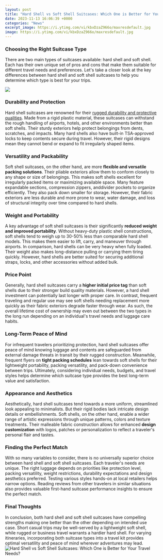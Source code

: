 ```yaml
---
layout: post
title: "Hard Shell vs Soft Shell Suitcases: Which One is Better for Your Travel Needs?"
date: 2023-11-13 16:06:39 +0000
categories: "News"
excerpt_image: https://i.ytimg.com/vi/kbxDzaZ966o/maxresdefault.jpg
image: https://i.ytimg.com/vi/kbxDzaZ966o/maxresdefault.jpg
---
```


### Choosing the Right Suitcase Type 
There are two main types of suitcases available: hard shell and soft shell. Each has their own unique set of pros and cons that make them suitable for different travel needs and preferences. Let's take a closer look at the key differences between hard shell and soft shell suitcases to help you determine which type is best for your trips.

![](https://i.pinimg.com/originals/c1/2b/5c/c12b5c749be12575aab3f2bd3c1be9a8.jpg)
### Durability and Protection
Hard shell suitcases are renowned for their [rugged durability and protective qualities](https://codeces.github.io/2024-01-09-suudi-arabistan-dan-bahreyn-e-seyahat-etmek/). Made from a rigid plastic material, these suitcases can withstand the rough handling of airports, hotels, and other environments better than soft shells. Their sturdy exteriors help protect belongings from dents, scratches, and impacts. Many hard shells also have built-in TSA-approved locks to keep contents secure during travel. However, their rigid designs mean they cannot bend or expand to fit irregularly shaped items.
### Versatility and Packability 
Soft shell suitcases, on the other hand, are more **flexible and versatile packing solutions**. Their pliable exteriors allow them to conform closely to any shape or size of belongings. This makes soft shells excellent for irregularly packed items or maximizing available space. Many feature expandable sections, compression zippers, anddivider pockets to organize efficiently. They also pack down smaller for storage. However, their fabric exteriors are less durable and more prone to wear, water damage, and loss of structural integrity over time compared to hard shells.
### Weight and Portability
A key advantage of soft shell suitcases is their significantly **reduced weight and improved portability**. Without heavy-duty plastic shell constructions, soft shells tend to weigh up to 30-50% less than comparable hard shell models. This makes them easier to lift, carry, and maneuver through airports. In comparison, hard shells can be very heavy when fully loaded. Their weight also makes long-distance pulling or carrying them tiring quickly. However, hard shells are better suited for securing additional straps, locks, and other accessories without added bulk. 
### Price Point
Generally, hard shell suitcases carry a **higher initial price tag** than soft shells due to their stronger build quality materials. However, a hard shell investment can potentially last longer with proper care. In contrast, frequent traveling and regular use may see soft shells needing replacement more quickly as their fabric exteriors degrade faster through wear. As such, the overall lifetime cost of ownership may even out between the two types in the long run depending on an individual's travel needs and luggage care habits.
### Long-Term Peace of Mind
For infrequent travelers prioritizing protection, hard shell suitcases offer peace of mind knowing luggage and contents are safeguarded from external damage threats in transit by their rugged construction. Meanwhile, frequent flyers on **tight packing schedules** lean towards soft shells for their lightweight portability, packing versatility, and pack-down convenience between trips. Ultimately, considering individual needs, budgets, and travel styles helps determine which suitcase type provides the best long-term value and satisfaction.
### Appearance and Aesthetics 
Aesthetically, hard shell suitcases tend towards a more uniform, streamlined look appealing to minimalists. But their rigid bodies lack intricate design details or embellishments. Soft shells, on the other hand, enable a wider range of artistic expressions through unique patterns, colors and texture treatments. Their malleable fabric construction allows for enhanced **design customization** with logos, patches or personalization to reflect a traveler's personal flair and tastes.
### Finding the Perfect Match
With so many variables to consider, there is no universally superior choice between hard shell and soft shell suitcases. Each traveler's needs are unique. The right luggage depends on priorities like protection level, packing versatility, weight restrictions, durability expectations and design aesthetics preferred. Testing various styles hands-on at local retailers helps narrow options. Reading reviews from other travelers in similar situations also provides valuable first-hand suitcase performance insights to ensure the perfect match.
### Final Thoughts
In conclusion, both hard shell and soft shell suitcases have compelling strengths making one better than the other depending on intended use case. Short casual trips may be well-served by a lightweight soft shell, while rugged or business travel warrants a hardier hard shell. For varying itineraries, incorporating both suitcase types into a travel kit provides optimal versatility and peace of mind wherever adventures may lead.
![Hard Shell vs Soft Shell Suitcases: Which One is Better for Your Travel Needs?](https://i.ytimg.com/vi/kbxDzaZ966o/maxresdefault.jpg)